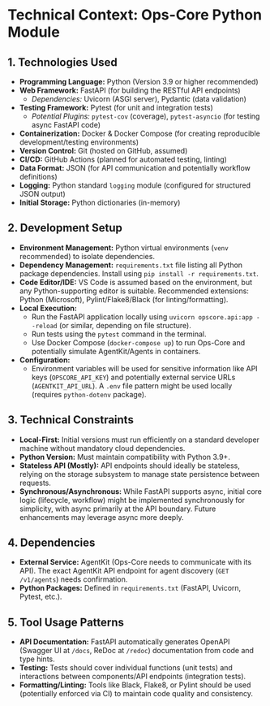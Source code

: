# Technical Context: Ops-Core Python Module

## 1. Technologies Used
- **Programming Language:** Python (Version 3.9 or higher recommended)
- **Web Framework:** FastAPI (for building the RESTful API endpoints)
    - *Dependencies:* Uvicorn (ASGI server), Pydantic (data validation)
- **Testing Framework:** Pytest (for unit and integration tests)
    - *Potential Plugins:* `pytest-cov` (coverage), `pytest-asyncio` (for testing async FastAPI code)
- **Containerization:** Docker & Docker Compose (for creating reproducible development/testing environments)
- **Version Control:** Git (hosted on GitHub, assumed)
- **CI/CD:** GitHub Actions (planned for automated testing, linting)
- **Data Format:** JSON (for API communication and potentially workflow definitions)
- **Logging:** Python standard `logging` module (configured for structured JSON output)
- **Initial Storage:** Python dictionaries (in-memory)

## 2. Development Setup
- **Environment Management:** Python virtual environments (`venv` recommended) to isolate dependencies.
- **Dependency Management:** `requirements.txt` file listing all Python package dependencies. Install using `pip install -r requirements.txt`.
- **Code Editor/IDE:** VS Code is assumed based on the environment, but any Python-supporting editor is suitable. Recommended extensions: Python (Microsoft), Pylint/Flake8/Black (for linting/formatting).
- **Local Execution:**
    - Run the FastAPI application locally using `uvicorn opscore.api:app --reload` (or similar, depending on file structure).
    - Run tests using the `pytest` command in the terminal.
    - Use Docker Compose (`docker-compose up`) to run Ops-Core and potentially simulate AgentKit/Agents in containers.
- **Configuration:**
    - Environment variables will be used for sensitive information like API keys (`OPSCORE_API_KEY`) and potentially external service URLs (`AGENTKIT_API_URL`). A `.env` file pattern might be used locally (requires `python-dotenv` package).

## 3. Technical Constraints
- **Local-First:** Initial versions must run efficiently on a standard developer machine without mandatory cloud dependencies.
- **Python Version:** Must maintain compatibility with Python 3.9+.
- **Stateless API (Mostly):** API endpoints should ideally be stateless, relying on the storage subsystem to manage state persistence between requests.
- **Synchronous/Asynchronous:** While FastAPI supports async, initial core logic (lifecycle, workflow) might be implemented synchronously for simplicity, with async primarily at the API boundary. Future enhancements may leverage async more deeply.

## 4. Dependencies
- **External Service:** AgentKit (Ops-Core needs to communicate with its API). The exact AgentKit API endpoint for agent discovery (`GET /v1/agents`) needs confirmation.
- **Python Packages:** Defined in `requirements.txt` (FastAPI, Uvicorn, Pytest, etc.).

## 5. Tool Usage Patterns
- **API Documentation:** FastAPI automatically generates OpenAPI (Swagger UI at `/docs`, ReDoc at `/redoc`) documentation from code and type hints.
- **Testing:** Tests should cover individual functions (unit tests) and interactions between components/API endpoints (integration tests).
- **Formatting/Linting:** Tools like Black, Flake8, or Pylint should be used (potentially enforced via CI) to maintain code quality and consistency.